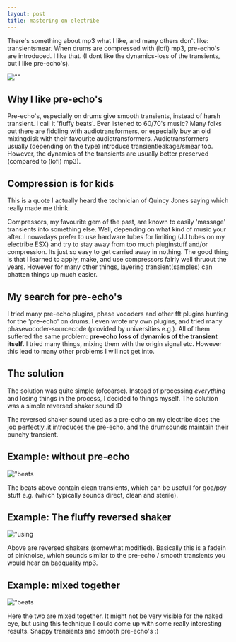 ```yaml
---
layout: post
title: mastering on electribe
---
```

There's something about mp3 what I like, and many others don't like: transientsmear. When drums are compressed with (lofi) mp3, pre-echo's are introduced. I like that. (I dont like the dynamics-loss of the transients, but I like pre-echo's).


  


![\"\"](\"http://leondustar.nl/img/beat-mixed.png\")  

  

Why I like pre-echo's
----------------------


  


Pre-echo's, especially on drums give smooth transients, instead of harsh transient. I call it 'fluffy beats'. Ever listened to 60/70's music? Many folks out there are fiddling with audiotransformers, or especially buy an old mixingdisk with their favourite audiotransformers. Audiotransformers usually (depending on the type) introduce transientleakage/smear too. However, the dynamics of the transients are usually better preserved (compared to (lofi) mp3).

  

Compression is for kids
-----------------------


  


This is a quote I actually heard the technician of Quincy Jones saying which really made me think.

Compressors, my favourite gem of the past, are known to easily 'massage' transients into something else. Well, depending on what kind of music your after..I nowadays prefer to use hardware tubes for limiting (JJ tubes on my electribe ESX) and try to stay away from too much pluginstuff and/or compression. Its just so easy to get carried away in nothing. The good thing is that I learned to apply, make, and use compressors fairly well thruout the years. However for many other things, layering transient(samples) can phatten things up much easier.

  

My search for pre-echo's
-------------------------


  


I tried many pre-echo plugins, phase vocoders and other fft plugins hunting for the 'pre-echo' on drums. I even wrote my own plugins, and tried many phasevocoder-sourcecode (provided by universities e.g.). All of them suffered the same problem: **pre-echo loss of dynamics of the transient itself**. I tried many things, mixing them with the origin signal etc. However this lead to many other problems I will not get into.

  

The solution
------------


  


The solution was quite simple (ofcoarse). Instead of processing *everything* and losing things in the process, I decided to things myself. The solution was a simple reversed shaker sound :D

The reversed shaker sound used as a pre-echo on my electribe does the job perfectly..it introduces the pre-echo, and the drumsounds maintain their punchy transient.

  

Example: without pre-echo
-------------------------


  


![\"beats](\"http://leondustar.nl/img/beat-dry.png\")

  


  


  


  


  


  


  


  


  


  


  


  


  


The beats above contain clean transients, which can be usefull for goa/psy stuff e.g. (which typically sounds direct, clean and sterile).

  

Example: The fluffy reversed shaker
-----------------------------------


  


![\"using](\"http://leondustar.nl/img/beat-shakers.png\")

  


  


  


  


  


  


  


  


  


  


  


  


Above are reversed shakers (somewhat modified). Basically this is a fadein of pinknoise, which sounds similar to the pre-echo / smooth transients you would hear on badquality mp3.

  

Example: mixed together
-----------------------


  
![\"beats](\"http://leondustar.nl/img/beat-mixed.png\")

  


  


  


  


  


  


  


  


  


  


  




  


  


Here the two are mixed together. It might not be very visible for the naked eye, but using this technique I could come up with some really interesting results. Snappy transients and smooth pre-echo's :)

  



